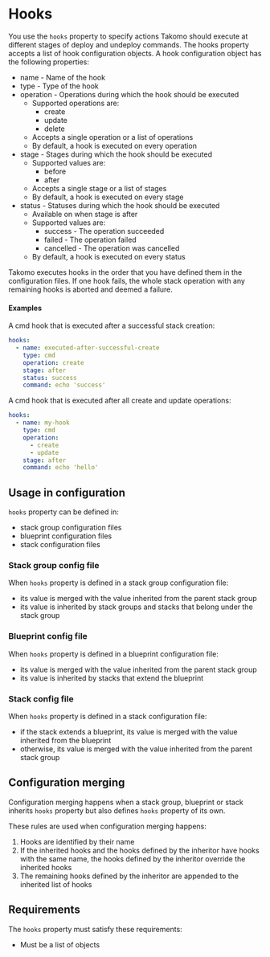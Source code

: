 # Hooks

You use the `hooks` property to specify actions Takomo should execute at different stages of deploy and undeploy commands. The hooks property accepts a list of hook configuration objects. A hook configuration object has the following properties:

- name - Name of the hook
- type - Type of the hook
- operation - Operations during which the hook should be executed
  - Supported operations are:
    - create
    - update
    - delete
  - Accepts a single operation or a list of operations
  - By default, a hook is executed on every operation
- stage - Stages during which the hook should be executed
  - Supported values are:
    - before
    - after
  - Accepts a single stage or a list of stages
  - By default, a hook is executed on every stage
- status - Statuses during which the hook should be executed
  - Available on when stage is after
  - Supported values are:
    - success - The operation succeeded
    - failed - The operation failed
    - cancelled - The operation was cancelled
  - By default, a hook is executed on every status

Takomo executes hooks in the order that you have defined them in the configuration files. If one hook fails, the whole stack operation with any remaining hooks is aborted and deemed a failure.

#### Examples

A cmd hook that is executed after a successful stack creation:

```yaml
hooks:
  - name: executed-after-successful-create
    type: cmd
    operation: create
    stage: after
    status: success
    command: echo 'success'
```

A cmd hook that is executed after all create and update operations:

```yaml
hooks:
  - name: my-hook
    type: cmd
    operation:
      - create
      - update
    stage: after
    command: echo 'hello'
```

## Usage in configuration

`hooks` property can be defined in:

- stack group configuration files
- blueprint configuration files
- stack configuration files

### Stack group config file

When `hooks` property is defined in a stack group configuration file:

- its value is merged with the value inherited from the parent stack group
- its value is inherited by stack groups and stacks that belong under the stack group

### Blueprint config file

When `hooks` property is defined in a blueprint configuration file:

- its value is merged with the value inherited from the parent stack group
- its value is inherited by stacks that extend the blueprint

### Stack config file

When `hooks` property is defined in a stack configuration file:

- if the stack extends a blueprint, its value is merged with the value inherited from the blueprint
- otherwise, its value is merged with the value inherited from the parent stack group

## Configuration merging

Configuration merging happens when a stack group, blueprint or stack inherits `hooks` property but also defines `hooks` property of its own. 

These rules are used when configuration merging happens:

1. Hooks are identified by their name
2. If the inherited hooks and the hooks defined by the inheritor have hooks with the same name, the hooks defined by the inheritor override the inherited hooks  
3. The remaining hooks defined by the inheritor are appended to the inherited list of hooks

## Requirements

The `hooks` property must satisfy these requirements:

- Must be a list of objects